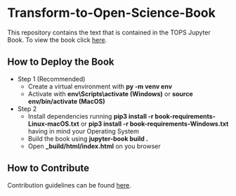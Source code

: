 # Transform-to-Open-Science-Book

This repository contains the text that is contained in the TOPS Jupyter Book.
To view the book click [here](https://nasa.github.io/Transform-to-Open-Science-Book/).

## How to Deploy the Book

- Step 1 (Recommended)
  - Create a virtual environment with <b>py -m venv env</b> 
  - Activate with <b>env\Scripts\activate (Windows)</b> or <b>source env/bin/activate (MacOS)</b>
- Step 2
  - Install dependencies running <b>pip3 install -r book-requirements-Linux-macOS.txt</b> or <b>pip3 install -r book-requirements-Windows.txt</b> having in mind your Operating System
  - Build the book using <b>jupyter-book build .</b>
  - Open <b>_build/html/index.html</b> on you browser
  
## How to Contribute
Contribution guidelines can be found [here](/CONTRIBUTING.md).
